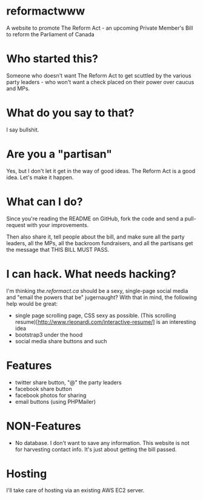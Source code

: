 reformactwww
============

A website to promote The Reform Act - an upcoming Private Member's Bill to reform the Parliament of Canada

Who started this?
=================

Someone who doesn't want The Reform Act to get scuttled by the various party leaders - who won't want
a check placed on their power over caucus and MPs.

What do you say to that?
========================

I say bullshit.

Are you a "partisan"
====================

Yes, but I don't let it get in the way of good ideas. The Reform Act is a good idea. Let's make it happen.

What can I do?
==============

Since you're reading the README on GitHub, fork the code and send a pull-request with your improvements.

Then also share it, tell people about the bill, and make sure all the party leaders, all the MPs,
all the backroom fundraisers, and all the partisans get the message that THIS BILL MUST PASS.

I can hack. What needs hacking?
===============================

I'm thinking *the.reformact.ca* should be a sexy, single-page social media and "email the powers
that be" jugernaught? With that in mind, the following help would be great:

* single page scrolling page, CSS sexy as possible. (This scrolling resume)[http://www.rleonardi.com/interactive-resume/] is an interesting idea
* bootstrap3 under the hood
* social media share buttons and such

Features
========

* twitter share button, "@" the party leaders
* facebook share button 
* facebook photos for sharing
* email buttons (using PHPMailer)

NON-Features
============

* No database. I don't want to save any information. This website is not for harvesting
  contact info. It's just about getting the bill passed.

Hosting
=======

I'll take care of hosting via an existing AWS EC2 server.


